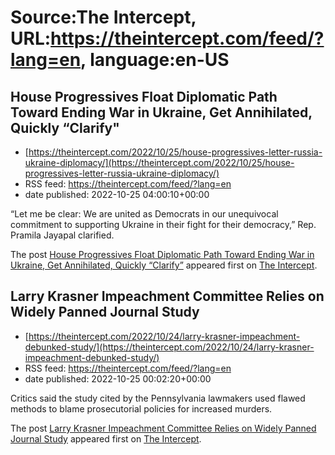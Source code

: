 # Source:The Intercept, URL:https://theintercept.com/feed/?lang=en, language:en-US

## House Progressives Float Diplomatic Path Toward Ending War in Ukraine, Get Annihilated, Quickly “Clarify"
 - [https://theintercept.com/2022/10/25/house-progressives-letter-russia-ukraine-diplomacy/](https://theintercept.com/2022/10/25/house-progressives-letter-russia-ukraine-diplomacy/)
 - RSS feed: https://theintercept.com/feed/?lang=en
 - date published: 2022-10-25 04:00:10+00:00

<p>“Let me be clear: We are united as Democrats in our unequivocal commitment to supporting Ukraine in their fight for their democracy,” Rep. Pramila Jayapal clarified.</p>
<p>The post <a href="https://theintercept.com/2022/10/25/house-progressives-letter-russia-ukraine-diplomacy/" rel="nofollow">House Progressives Float Diplomatic Path Toward Ending War in Ukraine, Get Annihilated, Quickly “Clarify&#8221;</a> appeared first on <a href="https://theintercept.com" rel="nofollow">The Intercept</a>.</p>

## Larry Krasner Impeachment Committee Relies on Widely Panned Journal Study
 - [https://theintercept.com/2022/10/24/larry-krasner-impeachment-debunked-study/](https://theintercept.com/2022/10/24/larry-krasner-impeachment-debunked-study/)
 - RSS feed: https://theintercept.com/feed/?lang=en
 - date published: 2022-10-25 00:02:20+00:00

<p>Critics said the study cited by the Pennsylvania lawmakers used flawed methods to blame prosecutorial policies for increased murders.</p>
<p>The post <a href="https://theintercept.com/2022/10/24/larry-krasner-impeachment-debunked-study/" rel="nofollow">Larry Krasner Impeachment Committee Relies on Widely Panned Journal Study</a> appeared first on <a href="https://theintercept.com" rel="nofollow">The Intercept</a>.</p>

